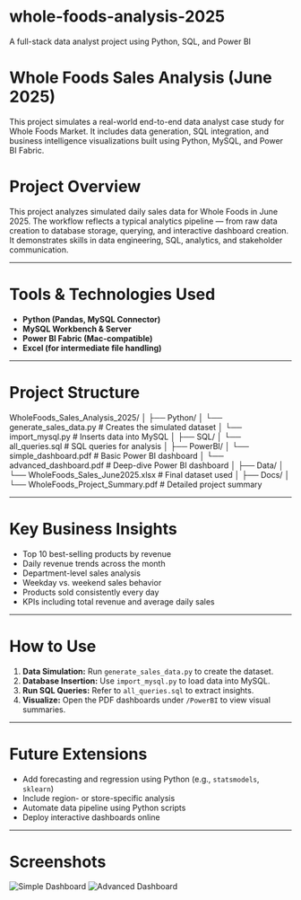 # whole-foods-analysis-2025
A full-stack data analyst project using Python, SQL, and Power BI
# Whole Foods Sales Analysis (June 2025)

This project simulates a real-world end-to-end data analyst case study for Whole Foods Market. It includes data generation, SQL integration, and business intelligence visualizations built using Python, MySQL, and Power BI Fabric.

# Project Overview

This project analyzes simulated daily sales data for Whole Foods in June 2025. The workflow reflects a typical analytics pipeline — from raw data creation to database storage, querying, and interactive dashboard creation. It demonstrates skills in data engineering, SQL, analytics, and stakeholder communication.

---

# Tools & Technologies Used

- **Python (Pandas, MySQL Connector)**
- **MySQL Workbench & Server**
- **Power BI Fabric (Mac-compatible)**
- **Excel (for intermediate file handling)**

---

# Project Structure

WholeFoods_Sales_Analysis_2025/
│
├── Python/
│ └── generate_sales_data.py # Creates the simulated dataset
│ └── import_mysql.py # Inserts data into MySQL
│
├── SQL/
│ └── all_queries.sql # SQL queries for analysis
│
├── PowerBI/
│ └── simple_dashboard.pdf # Basic Power BI dashboard
│ └── advanced_dashboard.pdf # Deep-dive Power BI dashboard
│
├── Data/
│ └── WholeFoods_Sales_June2025.xlsx # Final dataset used
│
├── Docs/
│ └── WholeFoods_Project_Summary.pdf # Detailed project summary


---

# Key Business Insights

- Top 10 best-selling products by revenue
- Daily revenue trends across the month
- Department-level sales analysis
- Weekday vs. weekend sales behavior
- Products sold consistently every day
- KPIs including total revenue and average daily sales

---

# How to Use

1. **Data Simulation:** Run `generate_sales_data.py` to create the dataset.
2. **Database Insertion:** Use `import_mysql.py` to load data into MySQL.
3. **Run SQL Queries:** Refer to `all_queries.sql` to extract insights.
4. **Visualize:** Open the PDF dashboards under `/PowerBI` to view visual summaries.

---

# Future Extensions

- Add forecasting and regression using Python (e.g., `statsmodels`, `sklearn`)
- Include region- or store-specific analysis
- Automate data pipeline using Python scripts
- Deploy interactive dashboards online

---

# Screenshots

![Simple Dashboard](PowerBI/simple_dashboard.png)
![Advanced Dashboard](PowerBI/advanced_dashboard.png)
